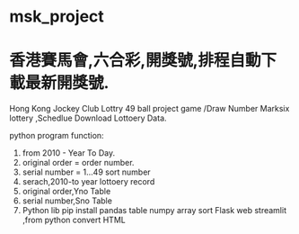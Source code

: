 # msk_project
# 香港賽馬會,六合彩,開獎號,排程自動下載最新開獎號.
Hong Kong Jockey Club Lottry 49 ball project game /Draw Number
Marksix lottery ,Schedlue Download Lottoery Data.

python program function:

1. from 2010 - Year To Day.
2. original order = order number.
3. serial number = 1...49 sort number
4. serach,2010-to year lottoery record
5. original order,Yno Table
6. serial number,Sno Table
7. Python lib pip install
    pandas table
    numpy array sort
    Flask web
    streamlit ,from python convert HTML
